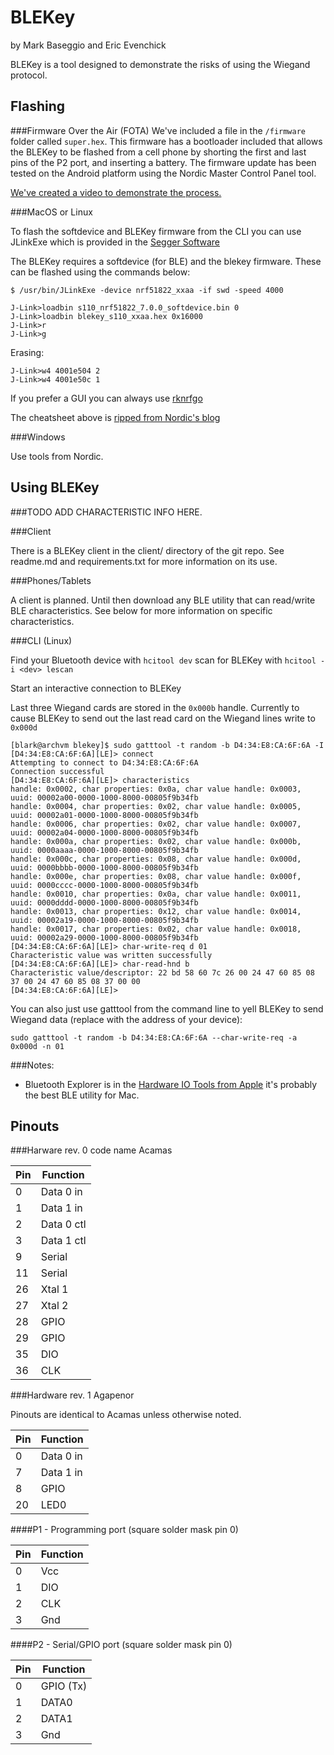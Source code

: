 BLEKey
======

by Mark Baseggio and Eric Evenchick

BLEKey is a tool designed to demonstrate the risks of using the Wiegand protocol. 

Flashing
--------

###Firmware Over the Air (FOTA)
We've included a file in the `/firmware` folder called `super.hex`. This firmware has a bootloader included that allows the BLEKey to be flashed from a cell phone by shorting the first and last pins of the P2 port, and inserting a battery. The firmware update has been tested on the Android platform using the Nordic Master Control Panel tool.

[We've created a video to demonstrate the process.](/firmware/fw_update.mp4)

###MacOS or Linux

To flash the softdevice and BLEKey firmware from the CLI you can use JLinkExe which is provided in the [Segger Software](https://www.segger.com/jlink-software.html)

The BLEKey requires a softdevice (for BLE) and the blekey firmware. These can be flashed using the commands below:

```
$ /usr/bin/JLinkExe -device nrf51822_xxaa -if swd -speed 4000

J-Link>loadbin s110_nrf51822_7.0.0_softdevice.bin 0
J-Link>loadbin blekey_s110_xxaa.hex 0x16000
J-Link>r
J-Link>g
```

Erasing:
```
J-Link>w4 4001e504 2
J-Link>w4 4001e50c 1
```

If you prefer a GUI you can always use [rknrfgo](http://sourceforge.net/projects/rknrfgo/)

The cheatsheet above is [ripped from Nordic's blog](https://devzone.nordicsemi.com/blogs/22/getting-started-with-nrf51-development-on-mac-os-x/)

###Windows

Use tools from Nordic.

Using BLEKey
------------

###TODO ADD CHARACTERISTIC INFO HERE.

###Client

There is a BLEKey client in the client/ directory of the git repo. See readme.md and requirements.txt for more information on its use.

###Phones/Tablets

A client is planned. Until then download any BLE utility that can read/write BLE characteristics. See below for more information on specific characteristics.

###CLI (Linux)

Find your Bluetooth device with `hcitool dev` scan for BLEKey with `hcitool -i <dev> lescan`

Start an interactive connection to BLEKey

Last three Wiegand cards are stored in the `0x000b` handle. Currently to cause BLEKey to send out the last read card on the Wiegand lines write to `0x000d`

```
[blark@archvm blekey]$ sudo gatttool -t random -b D4:34:E8:CA:6F:6A -I
[D4:34:E8:CA:6F:6A][LE]> connect
Attempting to connect to D4:34:E8:CA:6F:6A
Connection successful
[D4:34:E8:CA:6F:6A][LE]> characteristics
handle: 0x0002, char properties: 0x0a, char value handle: 0x0003, uuid: 00002a00-0000-1000-8000-00805f9b34fb
handle: 0x0004, char properties: 0x02, char value handle: 0x0005, uuid: 00002a01-0000-1000-8000-00805f9b34fb
handle: 0x0006, char properties: 0x02, char value handle: 0x0007, uuid: 00002a04-0000-1000-8000-00805f9b34fb
handle: 0x000a, char properties: 0x02, char value handle: 0x000b, uuid: 0000aaaa-0000-1000-8000-00805f9b34fb
handle: 0x000c, char properties: 0x08, char value handle: 0x000d, uuid: 0000bbbb-0000-1000-8000-00805f9b34fb
handle: 0x000e, char properties: 0x08, char value handle: 0x000f, uuid: 0000cccc-0000-1000-8000-00805f9b34fb
handle: 0x0010, char properties: 0x0a, char value handle: 0x0011, uuid: 0000dddd-0000-1000-8000-00805f9b34fb
handle: 0x0013, char properties: 0x12, char value handle: 0x0014, uuid: 00002a19-0000-1000-8000-00805f9b34fb
handle: 0x0017, char properties: 0x02, char value handle: 0x0018, uuid: 00002a29-0000-1000-8000-00805f9b34fb
[D4:34:E8:CA:6F:6A][LE]> char-write-req d 01
Characteristic value was written successfully
[D4:34:E8:CA:6F:6A][LE]> char-read-hnd b
Characteristic value/descriptor: 22 bd 58 60 7c 26 00 24 47 60 85 08 37 00 24 47 60 85 08 37 00 00 
[D4:34:E8:CA:6F:6A][LE]>
```

You can also just use gatttool from the command line to yell BLEKey to send Wiegand data (replace with the address of your device):
```
sudo gatttool -t random -b D4:34:E8:CA:6F:6A --char-write-req -a 0x000d -n 01
```

###Notes:

* Bluetooth Explorer is in the [Hardware IO Tools from Apple](http://adcdownload.apple.com/Developer_Tools/Hardware_IO_Tools_for_Xcode_6.3/HardwareIOTools_Xcode_6.3.dmg) it's probably the best BLE utility for Mac.

Pinouts
-------

###Harware rev. 0 code name Acamas

| Pin	| Function 		|
| ------|---------------|
| 0     | Data 0 in 	|
| 1		| Data 1 in		|
| 2     | Data 0 ctl	|
| 3		| Data 1 ctl	|
| 9		| Serial		|
| 11	| Serial		|
| 26	| Xtal 1		|
| 27	| Xtal 2		|
| 28	| GPIO			|
| 29	| GPIO			|
| 35	| DIO			|
| 36	| CLK			|

###Hardware rev. 1 Agapenor

Pinouts are identical to Acamas unless otherwise noted.

| Pin	| Function 		|
| ------|---------------|
| 0     | Data 0 in 	|
| 7		| Data 1 in		|
| 8		| GPIO			|
| 20	| LED0			|

####P1 - Programming port (square solder mask pin 0)

| Pin	| Function 		|
| ------|---------------|
| 0     | Vcc		 	|
| 1		| DIO			|
| 2		| CLK			|
| 3     | Gnd			|

####P2 - Serial/GPIO port (square solder mask pin 0)

| Pin	| Function 		|
| ------|---------------|
| 0     | GPIO (Tx)	 	|
| 1		| DATA0			|
| 2		| DATA1			|
| 3     | Gnd			|
